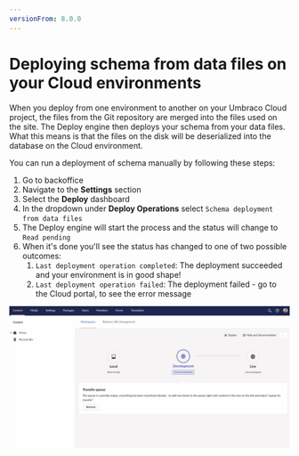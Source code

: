 ```yaml
---
versionFrom: 8.0.0
---
```


# Deploying schema from data files on your Cloud environments

When you deploy from one environment to another on your Umbraco Cloud project, the files from the Git repository are merged into the files used on the site. The Deploy engine then deploys your schema from your data files. What this means is that the files on the disk will be deserialized into the database on the Cloud environment.

You can run a deployment of schema manually by following these steps:

1. Go to backoffice
2. Navigate to the **Settings** section
3. Select the **Deploy** dashboard
4. In the dropdown under **Deploy Operations** select `Schema deployment from data files`
5. The Deploy engine will start the process and the status will change to `Read pending`
6. When it's done you'll see the status has changed to one of two possible outcomes:
    1. `Last deployment operation completed`: The deployment succeeded and your environment is in good shape!
    2. `Last deployment operation failed`: The deployment failed - go to the Cloud portal, to see the error message

![Run manual schema deployment](images/schema-deployments.gif)
